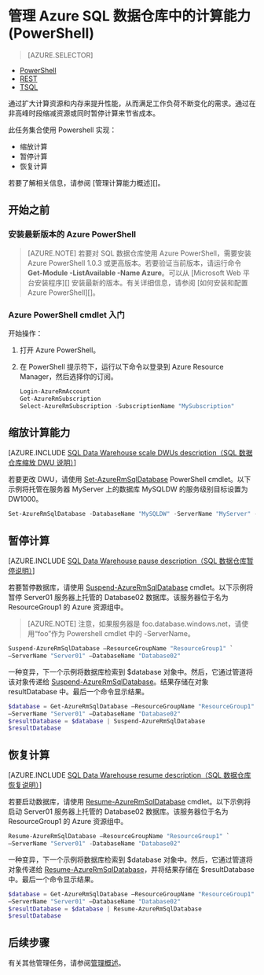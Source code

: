 <properties
   pageTitle="管理 Azure SQL 数据仓库中的计算能力 (PowerShell) | Azure"
   description="用于管理计算能力的 PowerShell 任务。通过调整 DWU 缩放计算资源。或者，暂停和恢复计算资源来节省成本。"
   services="sql-data-warehouse"
   documentationCenter="NA"
   authors="barbkess"
   manager="barbkess"
   editor=""/>

<tags
   ms.service="sql-data-warehouse"
   ms.date="05/06/2016"
   wacn.date="06/13/2016"/>

# 管理 Azure SQL 数据仓库中的计算能力 (PowerShell)

> [AZURE.SELECTOR]
- [PowerShell](/documentation/articles/sql-data-warehouse-manage-compute-powershell)
- [REST](/documentation/articles/sql-data-warehouse-manage-compute-rest-api)
- [TSQL](/documentation/articles/sql-data-warehouse-manage-compute-tsql)


通过扩大计算资源和内存来提升性能，从而满足工作负荷不断变化的需求。通过在非高峰时段缩减资源或同时暂停计算来节省成本。

此任务集合使用 Powershell 实现：

- 缩放计算
- 暂停计算
- 恢复计算

若要了解相关信息，请参阅 [管理计算能力概述][]。


## 开始之前

### 安装最新版本的 Azure PowerShell

> [AZURE.NOTE]  若要对 SQL 数据仓库使用 Azure PowerShell，需要安装 Azure PowerShell 1.0.3 或更高版本。若要验证当前版本，请运行命令 **Get-Module -ListAvailable -Name Azure**。可以从 [Microsoft Web 平台安装程序][] 安装最新的版本。有关详细信息，请参阅 [如何安装和配置 Azure PowerShell][]。

### Azure PowerShell cmdlet 入门

开始操作：

1. 打开 Azure PowerShell。 
2. 在 PowerShell 提示符下，运行以下命令以登录到 Azure Resource Manager，然后选择你的订阅。

    ```PowerShell
    Login-AzureRmAccount
    Get-AzureRmSubscription
    Select-AzureRmSubscription -SubscriptionName "MySubscription"
    ```

<a name="scale-performance-bk"></a>
<a name="scale-compute-bk"></a>

## 缩放计算能力

[AZURE.INCLUDE [SQL Data Warehouse scale DWUs description（SQL 数据仓库缩放 DWU 说明）](../includes/sql-data-warehouse-scale-dwus-description)]

若要更改 DWU，请使用 [Set-AzureRmSqlDatabase][] PowerShell cmdlet。以下示例将托管在服务器 MyServer 上的数据库 MySQLDW 的服务级别目标设置为 DW1000。

```Powershell
Set-AzureRmSqlDatabase -DatabaseName "MySQLDW" -ServerName "MyServer" -RequestedServiceObjectiveName "DW1000"
```

<a name="pause-compute-bk"></a>

## 暂停计算

[AZURE.INCLUDE [SQL Data Warehouse pause description（SQL 数据仓库暂停说明）](../includes/sql-data-warehouse-pause-description)]

若要暂停数据库，请使用 [Suspend-AzureRmSqlDatabase][] cmdlet。以下示例将暂停 Server01 服务器上托管的 Database02 数据库。该服务器位于名为 ResourceGroup1 的 Azure 资源组中。

> [AZURE.NOTE] 注意，如果服务器是 foo.database.windows.net，请使用“foo”作为 Powershell cmdlet 中的 -ServerName。

```Powershell
Suspend-AzureRmSqlDatabase –ResourceGroupName "ResourceGroup1" `
–ServerName "Server01" –DatabaseName "Database02"
```
一种变异，下一个示例将数据库检索到 $database 对象中。然后，它通过管道将该对象传递给 [Suspend-AzureRmSqlDatabase][]。结果存储在对象 resultDatabase 中。最后一个命令显示结果。

```Powershell
$database = Get-AzureRmSqlDatabase –ResourceGroupName "ResourceGroup1" `
–ServerName "Server01" –DatabaseName "Database02"
$resultDatabase = $database | Suspend-AzureRmSqlDatabase
$resultDatabase
```

<a name="resume-compute-bk"></a>

## 恢复计算

[AZURE.INCLUDE [SQL Data Warehouse resume description（SQL 数据仓库恢复说明）](../includes/sql-data-warehouse-resume-description)]

若要启动数据库，请使用 [Resume-AzureRmSqlDatabase][] cmdlet。以下示例将启动 Server01 服务器上托管的 Database02 数据库。该服务器位于名为 ResourceGroup1 的 Azure 资源组中。

```Powershell
Resume-AzureRmSqlDatabase –ResourceGroupName "ResourceGroup1" `
–ServerName "Server01" -DatabaseName "Database02"
```

一种变异，下一个示例将数据库检索到 $database 对象中。然后，它通过管道将对象传递给 [Resume-AzureRmSqlDatabase][]，并将结果存储在 $resultDatabase 中。最后一个命令显示结果。

```Powershell
$database = Get-AzureRmSqlDatabase –ResourceGroupName "ResourceGroup1" `
–ServerName "Server01" –DatabaseName "Database02"
$resultDatabase = $database | Resume-AzureRmSqlDatabase
$resultDatabase
```

<a name="next-steps-bk"></a>

## 后续步骤

有关其他管理任务，请参阅[管理概述][]。

<!--Image references-->

<!--Article references-->
[Service capacity limits]: /documentation/articles/sql-data-warehouse-service-capacity-limits
[管理概述]: /documentation/articles/sql-data-warehouse-overview-manage
[Performance scalability overview]: /documentation/articles/sql-data-warehouse-overview-scalability

<!--MSDN references-->
[Resume-AzureRmSqlDatabase]: https://msdn.microsoft.com/zh-cn/library/mt619347.aspx
[Suspend-AzureRmSqlDatabase]: https://msdn.microsoft.com/zh-cn/library/mt619337.aspx
[Set-AzureRmSqlDatabase]: https://msdn.microsoft.com/zh-cn/library/mt619433.aspx


<!--Other Web references-->

[Azure portal]: http://manage.windowsazure.cn/

<!---HONumber=Mooncake_0606_2016-->